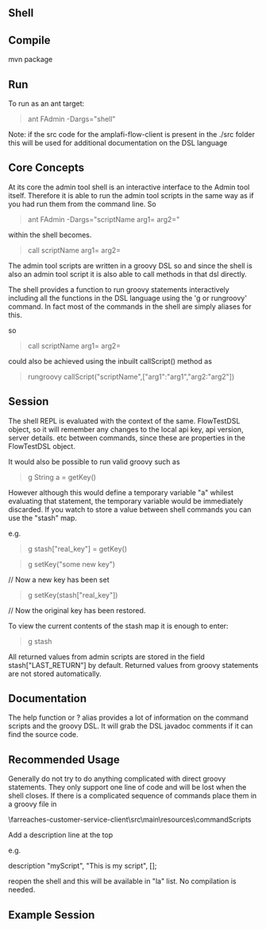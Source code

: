 ## Shell ##

## Compile ## 

mvn package

## Run ##

To run as an ant target:

> ant FAdmin -Dargs="shell"

Note: if the src code for the amplafi-flow-client is present in the ./src folder this will be used for additional documentation on the DSL language



## Core Concepts ##

At its core the admin tool shell is an interactive interface to the Admin tool itself. 
Therefore it is able to run the admin tool scripts in the same way as if you had run them from the command line. So 

> ant FAdmin -Dargs="scriptName arg1=<arg1> arg2=<arg2>"

within the shell becomes.

> call scriptName arg1=<arg1> arg2=<arg2>

The admin tool scripts are written in a groovy DSL so and since the shell is also an admin tool script it is also able to call methods in that dsl directly. 

The shell provides a function to run groovy statements interactively including all the functions in the DSL language using the 'g or rungroovy' command. In fact most of the 
commands in the shell are simply aliases for this. 

so 

> call scriptName arg1=<arg1> arg2=<arg2>

could also be achieved using the inbuilt callScript() method as 

> rungroovy callScript("scriptName",["arg1":"arg1","arg2:"arg2"])


## Session ##

The shell REPL is evaluated with the context of the same. FlowTestDSL object, so it will remember any changes to the local api key, api version, server details. etc between commands,
since these are properties in the FlowTestDSL object.

It would also be possible to run valid groovy such as 

> g String a = getKey()

However although this would define a temporary variable "a" whilest evaluating that statement, the temporary variable would be immediately discarded. 
If you watch to store a value between shell commands you can use the "stash" map.

e.g.

> g stash["real_key"] = getKey()

> g setKey("some new key")

// Now a new key has been set

> g setKey(stash["real_key"])

// Now the original key has been restored.

To view the current contents of the stash map it is enough to enter:

> g stash

All returned values from admin scripts are stored in the field stash["LAST_RETURN"] by default. Returned values from groovy statements are not stored automatically.


## Documentation ##

The help function or ? alias provides a lot of information on the command scripts and the groovy DSL. It will grab the DSL javadoc comments if it can find the source code. 


## Recommended Usage ## 

Generally do not try to do anything complicated with direct groovy statements. They only support one line of code and will be lost when the shell closes. 
If there is a complicated sequence of commands place them in a groovy file in 

\farreaches-customer-service-client\src\main\resources\commandScripts

Add a description line at the top 

e.g.

description "myScript", "This is my script", [];

reopen the shell and this will be available in "la" list. No compilation is needed.


## Example Session ##






